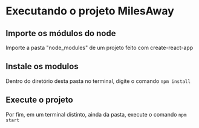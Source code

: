 # Executando o projeto MilesAway

## Importe os módulos do node

Importe a pasta "node_modules" de um projeto feito com create-react-app

## Instale os modulos

Dentro do diretório desta pasta no terminal, digite o comando `npm install`

## Execute o projeto

Por fim, em um terminal distinto, ainda da pasta, execute o comando `npm start`
